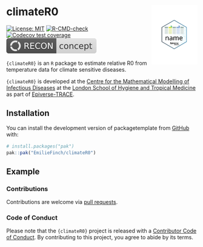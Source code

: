 
<!-- README.md is generated from README.Rmd. Please edit that file. -->
<!-- The code to render this README is stored in .github/workflows/render-readme.yaml -->
<!-- Variables marked with double curly braces will be transformed beforehand: -->
<!-- `packagename` is extracted from the DESCRIPTION file -->
<!-- `gh_repo` is extracted via a special environment variable in GitHub Actions -->

# climateR0 <img src="man/figures/logo.svg" align="right" width="120" alt="" />

<!-- badges: start -->

[![License:
MIT](https://img.shields.io/badge/License-MIT-yellow.svg)](https://opensource.org/license/mit/)
[![R-CMD-check](https://github.com/EmilieFinch/climateR0/actions/workflows/R-CMD-check.yaml/badge.svg)](https://github.com/EmilieFinch/climateR0/actions/workflows/R-CMD-check.yaml)
[![Codecov test
coverage](https://codecov.io/gh/EmilieFinch/climateR0/branch/main/graph/badge.svg)](https://app.codecov.io/gh/EmilieFinch/climateR0?branch=main)
[![lifecycle-concept](https://raw.githubusercontent.com/reconverse/reconverse.github.io/master/images/badge-concept.svg)](https://www.reconverse.org/lifecycle.html#concept)
<!-- badges: end -->


`{climateR0}` is an `R` package to estimate relative R0 from temperature data for climate sensitive diseases.

`{climateR0}` is developed at the [Centre for the Mathematical Modelling of Infectious Diseases](https://www.lshtm.ac.uk/research/centres/centre-mathematical-modelling-infectious-diseases) at the [London School of Hygiene and Tropical Medicine](https://www.lshtm.ac.uk/) as part of [Epiverse-TRACE](https://data.org/initiatives/epiverse/).

## Installation

You can install the development version of packagetemplate from
[GitHub](https://github.com/) with:

``` r
# install.packages("pak")
pak::pak("EmilieFinch/climateR0")
```

## Example

### Contributions

Contributions are welcome via [pull
requests](https://github.com/EmilieFinch/climateR0/pulls).

### Code of Conduct

Please note that the `{climateR0}` project is released with a
[Contributor Code of
Conduct](https://github.com/epiverse-trace/.github/blob/main/CODE_OF_CONDUCT.md).
By contributing to this project, you agree to abide by its terms.
